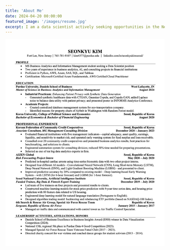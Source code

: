 ```yaml
---
title: 'About Me'
date: 2024-04-20 00:00:00
featured_image: '/images/resume.jpg'
excerpt: I am a data scientist actively seeking opportunities in the New York Metropolitan area. I am graduating from Purdue University in August with a Master of Science degree in Business Analytics and Information Management. In my 2 years of experience as a business consultant, I have worked on optimizing processes for credit cooperatives, which involved translating data insights into actionable improvements. Additionally, I gained valuable experience during my internship at an AI finance company, where I worked on refining predictive models for cardiac arrest.
---
```

![](/images/resume.jpg)
